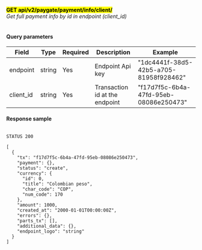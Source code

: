 **<mark>GET api/v2/paygate/payment/info/client/<br/>**
*Get full payment info by id in endpoint (client_id)<br/><br/>*

#### Query parameters

| Field     | Type          | Required | Description                    | Example                                |
|-----------|---------------|----------|--------------------------------|----------------------------------------|
| endpoint  | string <uuid> | Yes      | Endpoint Api key               | "1dc4441f-38d5-42b5-a705-81958f928462" |
| client_id | string <uuid> | Yes      | Transaction id at the endpoint | "f17d7f5c-6b4a-47fd-95eb-08086e250473" | 

#### Response sample

```

STATUS 200

[
  {
    "tx": "f17d7f5c-6b4a-47fd-95eb-08086e250473",
    "payment": {},
    "status": "create",
    "currency": {
      "id": 0,
      "title": "Colombian peso",
      "char_code": "COP",
      "num_code": 170
    },
    "amount": 1000,
    "created_at": "2000-01-01T00:00:00Z",
    "errors": {},
    "parts_tx": [],
    "additional_data": {},
    "endpoint_logo": "string"
  }
]
```